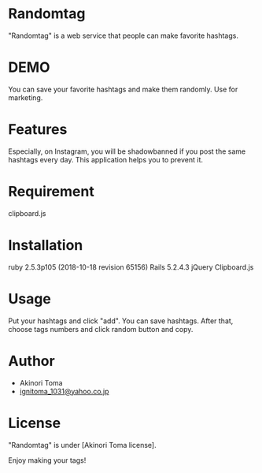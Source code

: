 # Randomtag

"Randomtag" is a web service that people can make favorite hashtags.

# DEMO

You can save your favorite hashtags and make them randomly.
Use for marketing.

# Features

Especially, on Instagram, you will be shadowbanned if you post the same hashtags every day.
This application helps you to prevent it.

# Requirement

clipboard.js

# Installation

ruby 2.5.3p105 (2018-10-18 revision 65156)
Rails 5.2.4.3
jQuery
Clipboard.js


# Usage

Put your hashtags and click "add".
You can save hashtags.
After that, choose tags numbers and click random button and copy.

# Author

* Akinori Toma
* ignitoma_1031@yahoo.co.jp

# License

"Randomtag" is under [Akinori Toma license].

Enjoy making your tags!